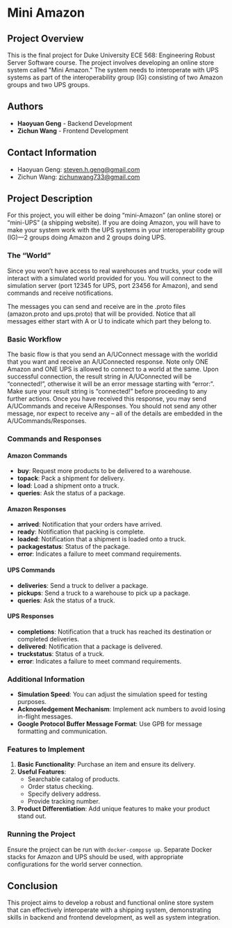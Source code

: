 # Mini Amazon

## Project Overview

This is the final project for Duke University ECE 568: Engineering Robust Server Software course. The project involves developing an online store system called "Mini Amazon." The system needs to interoperate with UPS systems as part of the interoperability group (IG) consisting of two Amazon groups and two UPS groups.

## Authors

- **Haoyuan Geng** - Backend Development
- **Zichun Wang** - Frontend Development

## Contact Information

- Haoyuan Geng: [steven.h.geng@gmail.com](mailto:steven.h.geng@gmail.com)
- Zichun Wang: [zichunwang733@gmail.com](mailto:zichunwang733@gmail.com)

## Project Description

For this project, you will either be doing “mini-Amazon” (an online store) or “mini-UPS” (a shipping website). If you are doing Amazon, you will have to make your system work with the UPS systems in your interoperability group (IG)—2 groups doing Amazon and 2 groups doing UPS.

### The “World”

Since you won’t have access to real warehouses and trucks, your code will interact with a simulated world provided for you. You will connect to the simulation server (port 12345 for UPS, port 23456 for Amazon), and send commands and receive notifications.

The messages you can send and receive are in the .proto files (amazon.proto and ups.proto) that will be provided. Notice that all messages either start with A or U to indicate which part they belong to.

### Basic Workflow

The basic flow is that you send an A/UConnect message with the worldid that you want and receive an A/UConnected response. Note only ONE Amazon and ONE UPS is allowed to connect to a world at the same. Upon successful connection, the result string in A/UConnected will be “connected!”, otherwise it will be an error message starting with “error:”. Make sure your result string is “connected!” before proceeding to any further actions. Once you have received this response, you may send A/UCommands and receive A/Responses. You should not send any other message, nor expect to receive any – all of the details are embedded in the A/UCommands/Responses.

### Commands and Responses

#### Amazon Commands

- **buy**: Request more products to be delivered to a warehouse.
- **topack**: Pack a shipment for delivery.
- **load**: Load a shipment onto a truck.
- **queries**: Ask the status of a package.

#### Amazon Responses

- **arrived**: Notification that your orders have arrived.
- **ready**: Notification that packing is complete.
- **loaded**: Notification that a shipment is loaded onto a truck.
- **packagestatus**: Status of the package.
- **error**: Indicates a failure to meet command requirements.

#### UPS Commands

- **deliveries**: Send a truck to deliver a package.
- **pickups**: Send a truck to a warehouse to pick up a package.
- **queries**: Ask the status of a truck.

#### UPS Responses

- **completions**: Notification that a truck has reached its destination or completed deliveries.
- **delivered**: Notification that a package is delivered.
- **truckstatus**: Status of a truck.
- **error**: Indicates a failure to meet command requirements.

### Additional Information

- **Simulation Speed**: You can adjust the simulation speed for testing purposes.
- **Acknowledgement Mechanism**: Implement ack numbers to avoid losing in-flight messages.
- **Google Protocol Buffer Message Format**: Use GPB for message formatting and communication.

### Features to Implement

1. **Basic Functionality**: Purchase an item and ensure its delivery.
2. **Useful Features**:
   - Searchable catalog of products.
   - Order status checking.
   - Specify delivery address.
   - Provide tracking number.
3. **Product Differentiation**: Add unique features to make your product stand out.

### Running the Project

Ensure the project can be run with `docker-compose up`. Separate Docker stacks for Amazon and UPS should be used, with appropriate configurations for the world server connection.

## Conclusion

This project aims to develop a robust and functional online store system that can effectively interoperate with a shipping system, demonstrating skills in backend and frontend development, as well as system integration.

